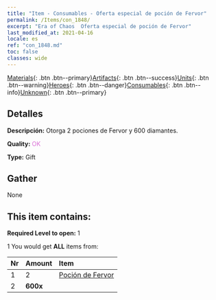 ```yaml
---
title: "Item - Consumables - Oferta especial de poción de Fervor"
permalink: /Items/con_1848/
excerpt: "Era of Chaos  Oferta especial de poción de Fervor"
last_modified_at: 2021-04-16
locale: es
ref: "con_1848.md"
toc: false
classes: wide
---
```

 [Materials](/es/Items/){: .btn .btn--primary}[Artifacts](/es/Items/Artifacts/){: .btn .btn--success}[Units](/es/Items/Units/){: .btn .btn--warning}[Heroes](/es/Items/Heroes/){: .btn .btn--danger}[Consumables](/es/Items/Consumables/){: .btn .btn--info}[Unknown](/es/Items/Unknown/){: .btn .btn--primary}

## Detalles
 **Descripción:** Otorga 2 pociones de Fervor y 600 diamantes.

 **Quality:** <span style="color: #DA70D6">OK</span>

 **Type:** Gift

## Gather

  None

## This item contains:

 **Required Level to open:** 1

 1 You would get **ALL** items  from:

  | Nr | Amount |     Item    |
  |:---|:-------|:------------|
  | 1 | 2 | [Poción de Fervor](/es/Items/con_1850/) |  | 
  | 2 |  **600x** | <i class="fas fa-gem"/> |  | 
